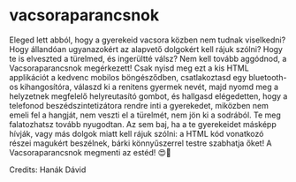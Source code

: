 # vacsoraparancsnok

Eleged lett abból, hogy a gyerekeid vacsora közben nem tudnak viselkedni? Hogy állandóan ugyanazokért az alapvető dolgokért kell rájuk szólni? Hogy te is elveszted a türelmed, és ingerültté válsz?
Nem kell tovább aggódnod, a Vacsoraparancsnok megérkezett! Csak nyisd meg ezt a kis HTML applikációt a kedvenc mobilos böngésződben, csatlakoztasd egy bluetooth-os kihangosítóra, válaszd ki a renitens gyermek nevét, majd nyomd meg a helyzetnek megfelelő helyreutasító gombot, és hallgasd elégedetten, hogy a telefonod beszédszintetizátora rendre inti a gyerekedet, miközben nem emeli fel a hangját, nem veszti el a türelmét, nem jön ki a sodrából. 
Te meg falatozhatsz tovább nyugodtan. Az sem baj, ha a te gyerekeidet másképp hívják, vagy más dolgok miatt kell rájuk szólni: a HTML kód vonatkozó részei magukért beszélnek, bárki könnyűszerrel testre szabhatja őket!
A Vacsoraparancsnok megmenti az estéd! 😍🥐

Credits: Hanák Dávid
